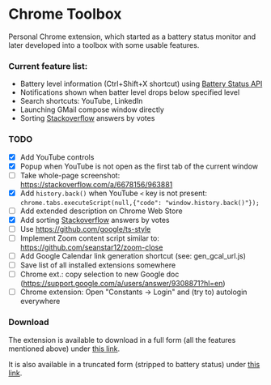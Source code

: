 # Chrome Toolbox

Personal Chrome extension, which started as a battery status monitor and later
developed into a toolbox with some usable features.

### Current feature list:

 * Battery level information (Ctrl+Shift+X shortcut) using
   [Battery Status API](https://developer.mozilla.org/en/docs/Web/API/Battery_Status_API)
 * Notifications shown when batter level drops below specified level
 * Search shortcuts: YouTube, LinkedIn
 * Launching GMail compose window directly
 * Sorting [Stackoverflow](https://stackoverflow.com/) answers by votes

### TODO

- [x] Add YouTube controls
- [x] Popup when YouTube is not open as the first tab of the current window
- [ ] Take whole-page screenshot: https://stackoverflow.com/a/6678156/963881
- [x] Add `history.back()` when YouTube `<` key is not present: `chrome.tabs.executeScript(null,{"code": "window.history.back()"});`
- [ ] Add extended description on Chrome Web Store
- [x] Add sorting [Stackoverflow](https://stackoverflow.com/) answers by votes
- [ ] Use https://github.com/google/ts-style
- [ ] Implement Zoom content script similar to: https://github.com/seanstar12/zoom-close
- [ ] Add Google Calendar link generation shortcut (see: gen_gcal_url.js)
- [ ] Save list of all installed extensions somewhere
- [ ] Chrome ext.: copy selection to new Google doc (https://support.google.com/a/users/answer/9308871?hl=en)
- [ ] Chrome extension: Open "Constants → Login" and (try to) autologin everywhere

### Download

The extension is available to download in a full form (all the features mentioned above) under [this link](https://chrome.google.com/webstore/detail/web-toolbox/hhfhbejhgcaopddclfdjoobophdjpdel).

It is also available in a truncated form (stripped to battery status) under [this link](https://chrome.google.com/webstore/detail/battery-status/mkgjkmnombicipbhnmdgjfefkdncofdo).

